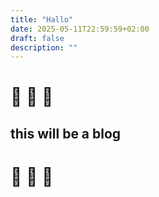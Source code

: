 ```yaml
---
title: "Hallo"
date: 2025-05-11T22:59:59+02:00
draft: false
description: ""
---
```

# :construction: :construction: :construction:
## this will be a blog
# :construction: :construction: :construction:
